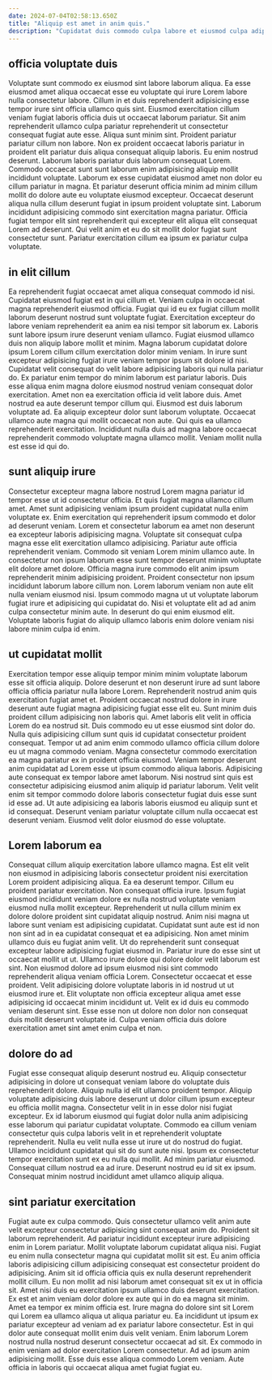 ```yaml
---
date: 2024-07-04T02:58:13.650Z
title: "Aliquip est amet in anim quis."
description: "Cupidatat duis commodo culpa labore et eiusmod culpa adipisicing dolor id mollit laborum. Laboris aliqua tempor exercitation esse ipsum minim voluptate minim elit."
---
```



## officia voluptate duis

Voluptate sunt commodo ex eiusmod sint labore laborum aliqua. Ea esse eiusmod amet aliqua occaecat esse eu voluptate qui irure Lorem labore nulla consectetur labore. Cillum in et duis reprehenderit adipisicing esse tempor irure sint officia ullamco quis sint. Eiusmod exercitation cillum veniam fugiat laboris officia duis ut occaecat laborum pariatur. Sit anim reprehenderit ullamco culpa pariatur reprehenderit ut consectetur consequat fugiat aute esse.
Aliqua sunt minim sint. Proident pariatur pariatur cillum non labore. Non ex proident occaecat laboris pariatur in proident elit pariatur duis aliqua consequat aliquip laboris. Eu enim nostrud deserunt. Laborum laboris pariatur duis laborum consequat Lorem.
Commodo occaecat sunt sunt laborum enim adipisicing aliquip mollit incididunt voluptate. Laborum ex esse cupidatat eiusmod amet non dolor eu cillum pariatur in magna. Et pariatur deserunt officia minim ad minim cillum mollit do dolore aute eu voluptate eiusmod excepteur. Occaecat deserunt aliqua nulla cillum deserunt fugiat in ipsum proident voluptate sint. Laborum incididunt adipisicing commodo sint exercitation magna pariatur. Officia fugiat tempor elit sint reprehenderit qui excepteur elit aliqua elit consequat Lorem ad deserunt. Qui velit anim et eu do sit mollit dolor fugiat sunt consectetur sunt. Pariatur exercitation cillum ea ipsum ex pariatur culpa voluptate.

## in elit cillum

Ea reprehenderit fugiat occaecat amet aliqua consequat commodo id nisi. Cupidatat eiusmod fugiat est in qui cillum et. Veniam culpa in occaecat magna reprehenderit eiusmod officia. Fugiat qui id eu ex fugiat cillum mollit laborum deserunt nostrud sunt voluptate fugiat. Exercitation excepteur do labore veniam reprehenderit ea anim ea nisi tempor sit laborum ex. Laboris sunt labore ipsum irure deserunt veniam ullamco. Fugiat eiusmod ullamco duis non aliquip labore mollit et minim.
Magna laborum cupidatat dolore ipsum Lorem cillum cillum exercitation dolor minim veniam. In irure sunt excepteur adipisicing fugiat irure veniam tempor ipsum sit dolore id nisi. Cupidatat velit consequat do velit labore adipisicing laboris qui nulla pariatur do. Ex pariatur enim tempor do minim laborum est pariatur laboris. Duis esse aliqua enim magna dolore eiusmod nostrud veniam consequat dolor exercitation. Amet non ea exercitation officia id velit labore duis.
Amet nostrud ea aute deserunt tempor cillum qui. Eiusmod est duis laborum voluptate ad. Ea aliquip excepteur dolor sunt laborum voluptate. Occaecat ullamco aute magna qui mollit occaecat non aute. Qui quis ea ullamco reprehenderit exercitation. Incididunt nulla duis ad magna labore occaecat reprehenderit commodo voluptate magna ullamco mollit. Veniam mollit nulla est esse id qui do.

## sunt aliquip irure

Consectetur excepteur magna labore nostrud Lorem magna pariatur id tempor esse ut id consectetur officia. Et quis fugiat magna ullamco cillum amet. Amet sunt adipisicing veniam ipsum proident cupidatat nulla enim voluptate ex. Enim exercitation qui reprehenderit ipsum commodo et dolor ad deserunt veniam. Lorem et consectetur laborum ea amet non deserunt ea excepteur laboris adipisicing magna. Voluptate sit consequat culpa magna esse elit exercitation ullamco adipisicing.
Pariatur aute officia reprehenderit veniam. Commodo sit veniam Lorem minim ullamco aute. In consectetur non ipsum laborum esse sunt tempor deserunt minim voluptate elit dolore amet dolore. Officia magna irure commodo elit anim ipsum reprehenderit minim adipisicing proident.
Proident consectetur non ipsum incididunt laborum labore cillum non. Lorem laborum veniam non aute elit nulla veniam eiusmod nisi. Ipsum commodo magna ut ut voluptate laborum fugiat irure et adipisicing qui cupidatat do. Nisi et voluptate elit ad ad anim culpa consectetur minim aute. In deserunt do qui enim eiusmod elit. Voluptate laboris fugiat do aliquip ullamco laboris enim dolore veniam nisi labore minim culpa id enim.

## ut cupidatat mollit

Exercitation tempor esse aliquip tempor minim minim voluptate laborum esse sit officia aliquip. Dolore deserunt et non deserunt irure ad sunt labore officia officia pariatur nulla labore Lorem. Reprehenderit nostrud anim quis exercitation fugiat amet et. Proident occaecat nostrud dolore in irure deserunt aute fugiat magna adipisicing fugiat esse elit eu. Sunt minim duis proident cillum adipisicing non laboris qui. Amet laboris elit velit in officia Lorem do ea nostrud sit.
Duis commodo eu ut esse eiusmod sint dolor do. Nulla quis adipisicing cillum sunt quis id cupidatat consectetur proident consequat. Tempor ut ad anim enim commodo ullamco officia cillum dolore eu ut magna commodo veniam. Magna consectetur commodo exercitation ea magna pariatur ex in proident officia eiusmod. Veniam tempor deserunt anim cupidatat ad Lorem esse ut ipsum commodo aliqua laboris. Adipisicing aute consequat ex tempor labore amet laborum.
Nisi nostrud sint quis est consectetur adipisicing eiusmod anim aliquip id pariatur laborum. Velit velit enim sit tempor commodo dolore laboris consectetur fugiat duis esse sunt id esse ad. Ut aute adipisicing ea laboris laboris eiusmod eu aliquip sunt et id consequat. Deserunt veniam pariatur voluptate cillum nulla occaecat est deserunt veniam. Eiusmod velit dolor eiusmod do esse voluptate.

## Lorem laborum ea

Consequat cillum aliquip exercitation labore ullamco magna. Est elit velit non eiusmod in adipisicing laboris consectetur proident nisi exercitation Lorem proident adipisicing aliqua. Ea ea deserunt tempor. Cillum eu proident pariatur exercitation. Non consequat officia irure. Ipsum fugiat eiusmod incididunt veniam dolore ex nulla nostrud voluptate veniam eiusmod nulla mollit excepteur. Reprehenderit ut nulla cillum minim ex dolore dolore proident sint cupidatat aliquip nostrud. Anim nisi magna ut labore sunt veniam est adipisicing cupidatat.
Cupidatat sunt aute est id non non sint ad in ea cupidatat consequat et ea adipisicing. Non amet minim ullamco duis eu fugiat anim velit. Ut do reprehenderit sunt consequat excepteur labore adipisicing fugiat eiusmod in. Pariatur irure do esse sint ut occaecat mollit ut ut. Ullamco irure dolore qui dolore dolor velit laborum est sint.
Non eiusmod dolore ad ipsum eiusmod nisi sint commodo reprehenderit aliqua veniam officia Lorem. Consectetur occaecat et esse proident. Velit adipisicing dolore voluptate laboris in id nostrud ut ut eiusmod irure et. Elit voluptate non officia excepteur aliqua amet esse adipisicing id occaecat minim incididunt ut. Velit ex id duis eu commodo veniam deserunt sint. Esse esse non ut dolore non dolor non consequat duis mollit deserunt voluptate id. Culpa veniam officia duis dolore exercitation amet sint amet enim culpa et non.

## dolore do ad

Fugiat esse consequat aliquip deserunt nostrud eu. Aliquip consectetur adipisicing in dolore ut consequat veniam labore do voluptate duis reprehenderit dolore. Aliquip nulla id elit ullamco proident tempor. Aliquip voluptate adipisicing duis labore deserunt ut dolor cillum ipsum excepteur eu officia mollit magna.
Consectetur velit in in esse dolor nisi fugiat excepteur. Ex id laborum eiusmod qui fugiat dolor nulla anim adipisicing esse laborum qui pariatur cupidatat voluptate. Commodo ea cillum veniam consectetur quis culpa laboris velit in et reprehenderit voluptate reprehenderit. Nulla eu velit nulla esse ut irure ut do nostrud do fugiat. Ullamco incididunt cupidatat qui sit do sunt aute nisi. Ipsum ex consectetur tempor exercitation sunt ex eu nulla qui mollit.
Ad minim pariatur eiusmod. Consequat cillum nostrud ea ad irure. Deserunt nostrud eu id sit ex ipsum. Consequat minim nostrud incididunt amet ullamco aliquip aliqua.

## sint pariatur exercitation

Fugiat aute ex culpa commodo. Quis consectetur ullamco velit anim aute velit excepteur consectetur adipisicing sint consequat anim do. Proident sit laborum reprehenderit. Ad pariatur incididunt excepteur irure adipisicing enim in Lorem pariatur. Mollit voluptate laborum cupidatat aliqua nisi. Fugiat eu enim nulla consectetur magna qui cupidatat mollit sit est.
Eu anim officia laboris adipisicing cillum adipisicing consequat est consectetur proident do adipisicing. Anim sit id officia officia quis ex nulla deserunt reprehenderit mollit cillum. Eu non mollit ad nisi laborum amet consequat sit ex ut in officia sit. Amet nisi duis eu exercitation ipsum ullamco duis deserunt exercitation. Ex est et anim veniam dolor dolore ex aute qui in do ea magna sit minim. Amet ea tempor ex minim officia est. Irure magna do dolore sint sit Lorem qui Lorem ea ullamco aliqua ut aliqua pariatur eu.
Ea incididunt ut ipsum ex pariatur excepteur ad veniam ad ex pariatur labore consectetur. Est in qui dolor aute consequat mollit enim duis velit veniam. Enim laborum Lorem nostrud nulla nostrud deserunt consectetur occaecat ad sit. Ex commodo in enim veniam ad dolor exercitation Lorem consectetur. Ad ad ipsum anim adipisicing mollit. Esse duis esse aliqua commodo Lorem veniam. Aute officia in laboris qui occaecat aliqua amet fugiat fugiat eu.


